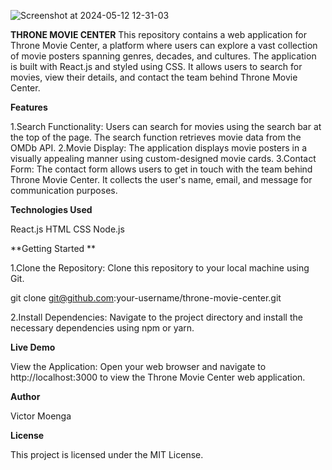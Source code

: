 ![Screenshot at 2024-05-12 12-31-03](https://github.com/vmoenga/Throne-movie-center/assets/125445625/209f08ce-051d-4dd1-8026-dd084e3308ee)

**THRONE MOVIE CENTER**
This repository contains a web application for Throne Movie Center, a platform where users can explore a vast collection of movie posters spanning genres, decades, and cultures. The application is built with React.js and styled using CSS. It allows users to search for movies, view their details, and contact the team behind Throne Movie Center.

**Features**

1.Search Functionality: Users can search for movies using the search bar at the top of the page. The search function retrieves movie data from the OMDb API.
2.Movie Display: The application displays movie posters in a visually appealing manner using custom-designed movie cards.
3.Contact Form: The contact form allows users to get in touch with the team behind Throne Movie Center. It collects the user's name, email, and message for communication purposes.

**Technologies Used**

React.js
HTML
CSS
Node.js

**Getting Started **

1.Clone the Repository: Clone this repository to your local machine using Git.

  git clone git@github.com:your-username/throne-movie-center.git

2.Install Dependencies: Navigate to the project directory and install the necessary dependencies using npm or yarn.

**Live Demo**

View the Application: Open your web browser and navigate to http://localhost:3000 to view the Throne Movie Center web application.

**Author**

Victor Moenga

**License**

This project is licensed under the MIT License.
